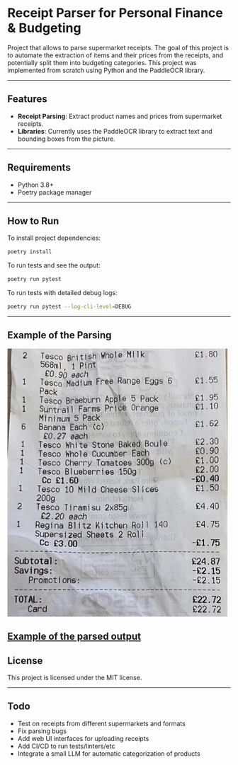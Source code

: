 # Receipt Parser for Personal Finance & Budgeting

Project that allows to parse supermarket receipts. The goal of this project is to automate the extraction of items and their prices from the receipts, and potentially split them into budgeting categories. This project was implemented from scratch using Python and the PaddleOCR library.

---

## Features

- **Receipt Parsing**: Extract product names and prices from supermarket receipts.
- **Libraries**: Currently uses the PaddleOCR library to extract text and bounding boxes from the picture.

---

## Requirements

- Python 3.8+  
- Poetry package manager  

---
## How to Run
To install project dependencies:

```bash
poetry install
```

To run tests and see the output:
```bash
poetry run pytest
```

To run tests with detailed debug logs:
```bash
poetry run pytest --log-cli-level=DEBUG
```

---
## Example of the Parsing
![Example of the receipt.](tests/data/test-receipt.jpg)

[Example of the parsed output](tests/data/expected-output-test-receipt.json)
---

## License
This project is licensed under the MIT license.

---

## Todo
- Test on receipts from different supermarkets and formats
- Fix parsing bugs
- Add web UI interfaces for uploading receipts
- Add CI/CD to run tests/linters/etc
- Integrate a small LLM for automatic categorization of products